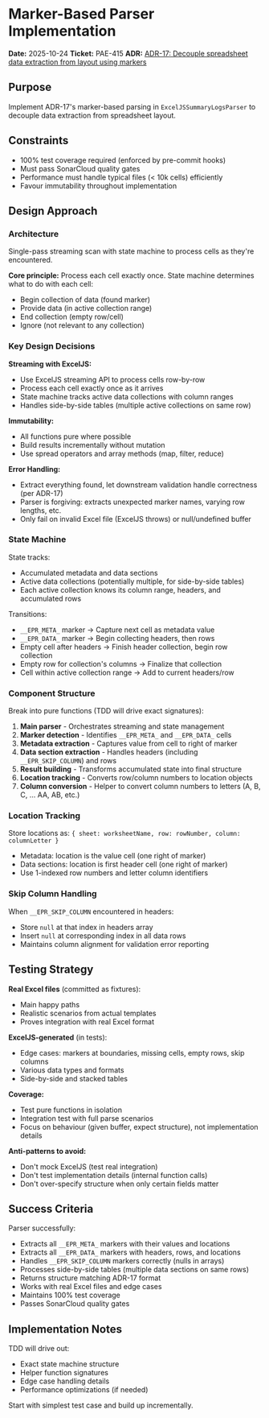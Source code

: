 # Marker-Based Parser Implementation

**Date:** 2025-10-24
**Ticket:** PAE-415
**ADR:** [ADR-17: Decouple spreadsheet data extraction from layout using markers](../architecture/decisions/0017-decouple-spreadsheet-data-extraction-from-layout-using-markers.md)

## Purpose

Implement ADR-17's marker-based parsing in `ExcelJSSummaryLogsParser` to decouple data extraction from spreadsheet layout.

## Constraints

- 100% test coverage required (enforced by pre-commit hooks)
- Must pass SonarCloud quality gates
- Performance must handle typical files (< 10k cells) efficiently
- Favour immutability throughout implementation

## Design Approach

### Architecture

Single-pass streaming scan with state machine to process cells as they're encountered.

**Core principle:** Process each cell exactly once. State machine determines what to do with each cell:

- Begin collection of data (found marker)
- Provide data (in active collection range)
- End collection (empty row/cell)
- Ignore (not relevant to any collection)

### Key Design Decisions

**Streaming with ExcelJS:**

- Use ExcelJS streaming API to process cells row-by-row
- Process each cell exactly once as it arrives
- State machine tracks active data collections with column ranges
- Handles side-by-side tables (multiple active collections on same row)

**Immutability:**

- All functions pure where possible
- Build results incrementally without mutation
- Use spread operators and array methods (map, filter, reduce)

**Error Handling:**

- Extract everything found, let downstream validation handle correctness (per ADR-17)
- Parser is forgiving: extracts unexpected marker names, varying row lengths, etc.
- Only fail on invalid Excel file (ExcelJS throws) or null/undefined buffer

### State Machine

State tracks:

- Accumulated metadata and data sections
- Active data collections (potentially multiple, for side-by-side tables)
- Each active collection knows its column range, headers, and accumulated rows

Transitions:

- `__EPR_META_` marker → Capture next cell as metadata value
- `__EPR_DATA_` marker → Begin collecting headers, then rows
- Empty cell after headers → Finish header collection, begin row collection
- Empty row for collection's columns → Finalize that collection
- Cell within active collection range → Add to current headers/row

### Component Structure

Break into pure functions (TDD will drive exact signatures):

1. **Main parser** - Orchestrates streaming and state management
2. **Marker detection** - Identifies `__EPR_META_` and `__EPR_DATA_` cells
3. **Metadata extraction** - Captures value from cell to right of marker
4. **Data section extraction** - Handles headers (including `__EPR_SKIP_COLUMN`) and rows
5. **Result building** - Transforms accumulated state into final structure
6. **Location tracking** - Converts row/column numbers to location objects
7. **Column conversion** - Helper to convert column numbers to letters (A, B, C, ... AA, AB, etc.)

### Location Tracking

Store locations as: `{ sheet: worksheetName, row: rowNumber, column: columnLetter }`

- Metadata: location is the value cell (one right of marker)
- Data sections: location is first header cell (one right of marker)
- Use 1-indexed row numbers and letter column identifiers

### Skip Column Handling

When `__EPR_SKIP_COLUMN` encountered in headers:

- Store `null` at that index in headers array
- Insert `null` at corresponding index in all data rows
- Maintains column alignment for validation error reporting

## Testing Strategy

**Real Excel files** (committed as fixtures):

- Main happy paths
- Realistic scenarios from actual templates
- Proves integration with real Excel format

**ExcelJS-generated** (in tests):

- Edge cases: markers at boundaries, missing cells, empty rows, skip columns
- Various data types and formats
- Side-by-side and stacked tables

**Coverage:**

- Test pure functions in isolation
- Integration test with full parse scenarios
- Focus on behaviour (given buffer, expect structure), not implementation details

**Anti-patterns to avoid:**

- Don't mock ExcelJS (test real integration)
- Don't test implementation details (internal function calls)
- Don't over-specify structure when only certain fields matter

## Success Criteria

Parser successfully:

- Extracts all `__EPR_META_` markers with their values and locations
- Extracts all `__EPR_DATA_` markers with headers, rows, and locations
- Handles `__EPR_SKIP_COLUMN` markers correctly (nulls in arrays)
- Processes side-by-side tables (multiple data sections on same rows)
- Returns structure matching ADR-17 format
- Works with real Excel files and edge cases
- Maintains 100% test coverage
- Passes SonarCloud quality gates

## Implementation Notes

TDD will drive out:

- Exact state machine structure
- Helper function signatures
- Edge case handling details
- Performance optimizations (if needed)

Start with simplest test case and build up incrementally.
